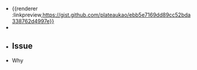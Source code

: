 - {{renderer :linkpreview,https://gist.github.com/plateaukao/ebb5e7169dd89cc52bda338762d4997e}}
-
- ## Issue
- Why